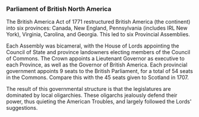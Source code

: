 ### Parliament of British North America

The British America Act of 1771 restructured British America (the continent) into six provinces: Canada, New England, Pennsylvania (includes IRL New York), Virginia, Carolina, and Georgia. This led to six Provincial Assemblies.

Each Assembly was bicameral, with the House of Lords appointing the Council of State and province landowners electing members of the Council of Commons. The Crown appoints a Lieutenant Governor as executive to each Province, as well as the Governor of British America. Each provincial government appoints 9 seats to the British Parliament, for a total of 54 seats in the Commons. Compare this with the 45 seats given to Scotland in 1707.

The result of this governmental structure is that the legislatures are dominated by local oligarchies. These oligarchs jealously defend their power, thus quieting the American Troubles, and largely followed the Lords' suggestions.

<!-- * Wikipedia. _[Parliament](https://en.wikipedia.org/wiki/Parliament_of_Great_Britain)_. Ref 2019.
 -->
